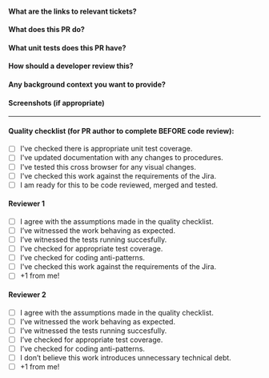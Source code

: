 #### What are the links to relevant tickets?
#### What does this PR do?
#### What unit tests does this PR have?
#### How should a developer review this? 
#### Any background context you want to provide?
#### Screenshots (if appropriate)
---
#### Quality checklist (for PR author to complete BEFORE code review):
- [ ] I've checked there is appropriate unit test coverage.
- [ ] I've updated documentation with any changes to procedures.
- [ ] I've tested this cross browser for any visual changes.
- [ ] I've checked this work against the requirements of the Jira.
- [ ] I am ready for this to be code reviewed, merged and tested.

#### Reviewer 1
- [ ] I agree with the assumptions made in the quality checklist.
- [ ] I’ve witnessed the work behaving as expected.
- [ ] I’ve witnessed the tests running succesfully.
- [ ] I’ve checked for appropriate test coverage.
- [ ] I’ve checked for coding anti-patterns.
- [ ] I've checked this work against the requirements of the Jira.
- [ ] +1 from me!

#### Reviewer 2
- [ ] I agree with the assumptions made in the quality checklist.
- [ ] I’ve witnessed the work behaving as expected.
- [ ] I’ve witnessed the tests running succesfully.
- [ ] I’ve checked for appropriate test coverage.
- [ ] I’ve checked for coding anti-patterns.
- [ ] I don’t believe this work introduces unnecessary technical debt.
- [ ] +1 from me!